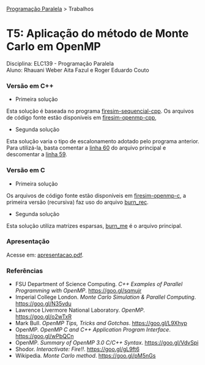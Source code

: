 [Programação Paralela](https://github.com/AndreaInfUFSM/elc139-2018a) > Trabalhos

# T5: Aplicação do método de Monte Carlo em OpenMP

Disciplina: ELC139 - Programação Paralela <br/>
Aluno: Rhauani Weber Aita Fazul e Roger Eduardo Couto

### Versão em C++

- Primeira solução

Esta solução é baseada no programa [firesim-sequencial-cpp](experiments/firesim-sequencial-cpp). Os arquivos de código fonte estão disponíveis em [firesim-openmp-cpp](experiments/firesim-openmp-cpp),

- Segunda solução

Esta solução varia o tipo de escalonamento adotado pelo programa anterior. Para utilizá-la, basta comentar a [linha 60](experiments/firesim-openmp-cpp/firesim.cpp#L60) do arquivo principal e descomentar a [linha 59](experiments/firesim-openmp-cpp/firesim.cpp#L59).

### Versão em C

- Primeira solução

Os arquivos de código fonte estão disponíveis em [firesim-openmp-c](experiments/firesim-openmp-c), a primeira versão (recursiva) faz uso do arquivo [burn_rec](experiments/firesim-openmp-c/burn_rec.c).

- Segunda solução

Esta solução utiliza matrizes esparsas, [burn_me](experiments/firesim-openmp-c/burn_me.c) é o arquivo principal.


### Apresentação

Acesse em: [apresentacao.pdf](apresentacao.pdf).

### Referências
- FSU Department of Science Computing. <i>C++ Examples of Parallel Programming with OpenMP</i>. https://goo.gl/sqmujr
- Imperial College London. <i>Monte Carlo Simulation & Parallel Computing</i>. https://goo.gl/N35vdu
- Lawrence Livermore National Laboratory. <i>OpenMP</i>. https://goo.gl/o2wTxR
- Mark Bull. <i>OpenMP Tips, Tricks and Gotchas</i>. https://goo.gl/L9Xhyp
- OpenMP. <i>OpenMP C and C++ Application Program Interface</i>. https://goo.gl/wPbQCn
- OpenMP. <i>Summary of OpenMP 3.0 C/C++ Syntax</i>. https://goo.gl/VdvSpi
- Shodor. <i>Interactivate: Fire!!</i>. https://goo.gl/gL9ft6
- Wikipedia. <i>Monte Carlo method</i>. https://goo.gl/pM5nGs
